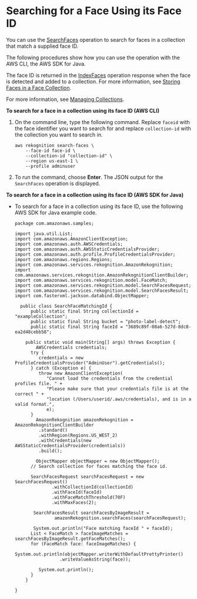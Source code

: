 # Searching for a Face Using its Face ID<a name="search-face-with-id-procedure"></a>

You can use the [SearchFaces](API_SearchFaces.md) operation to search for faces in a collection that match a supplied face ID\.

The following procedures show how you can use the operation with the AWS CLI, the AWS SDK for Java\. 

The face ID is returned in the [IndexFaces](API_IndexFaces.md) operation response when the face is detected and added to a collection\. For more information, see [Storing Faces in a Face Collection](collections-index-faces.md)\.

For more information, see [Managing Collections](managing-collections.md)\. 

**To search for a face in a collection using its face ID \(AWS CLI\)**

1. On the command line, type the following command\. Replace `faceid` with the face identifier you want to search for and replace `collection-id` with the collection you want to search in\.

   ```
   aws rekognition search-faces \
       --face-id face-id \
       --collection-id "collection-id" \
       --region us-east-1 \
       --profile adminuser
   ```

1. To run the command, choose **Enter**\. The JSON output for the `SearchFaces` operation is displayed\. 

**To search for a face in a collection using its face ID \(AWS SDK for Java\)**

+ To search for a face in a collection using its face ID, use the following AWS SDK for Java example code\.

  ```
  package com.amazonaws.samples;
  
  import java.util.List;
  import com.amazonaws.AmazonClientException;
  import com.amazonaws.auth.AWSCredentials;
  import com.amazonaws.auth.AWSStaticCredentialsProvider;
  import com.amazonaws.auth.profile.ProfileCredentialsProvider;
  import com.amazonaws.regions.Regions;
  import com.amazonaws.services.rekognition.AmazonRekognition;
  import com.amazonaws.services.rekognition.AmazonRekognitionClientBuilder;
  import com.amazonaws.services.rekognition.model.FaceMatch;
  import com.amazonaws.services.rekognition.model.SearchFacesRequest;
  import com.amazonaws.services.rekognition.model.SearchFacesResult;
  import com.fasterxml.jackson.databind.ObjectMapper;
  
    public class SearchFaceMatchingId {
        public static final String collectionId = "exampleCollection";
        public static final String bucket = "photo-label-detect";
        public static final String faceId = "3689c89f-08a6-527d-8dc8-ea2d48cebb58";
        
      public static void main(String[] args) throws Exception {
          AWSCredentials credentials;
        try {
           credentials = new ProfileCredentialsProvider("AdminUser").getCredentials();
        } catch (Exception e) {
           throw new AmazonClientException(
              "Cannot load the credentials from the credential profiles file. " +
              "Please make sure that your credentials file is at the correct " +
              "location (/Users/userid/.aws/credentials), and is in a valid format.",
              e);
        }
          AmazonRekognition amazonRekognition = AmazonRekognitionClientBuilder
           .standard()
           .withRegion(Regions.US_WEST_2)
           .withCredentials(new AWSStaticCredentialsProvider(credentials))
           .build();
        
          ObjectMapper objectMapper = new ObjectMapper();
        // Search collection for faces matching the face id.
        
        SearchFacesRequest searchFacesRequest = new SearchFacesRequest()
                .withCollectionId(collectionId)
                .withFaceId(faceId)
                .withFaceMatchThreshold(70F)
                .withMaxFaces(2);
             
         SearchFacesResult searchFacesByImageResult = 
                 amazonRekognition.searchFaces(searchFacesRequest);
  
         System.out.println("Face matching faceId " + faceId);
        List < FaceMatch > faceImageMatches = searchFacesByImageResult.getFaceMatches();
        for (FaceMatch face: faceImageMatches) {
           System.out.println(objectMapper.writerWithDefaultPrettyPrinter()
                   .writeValueAsString(face));
           
           System.out.println();
        }
      }
  
  }
  ```